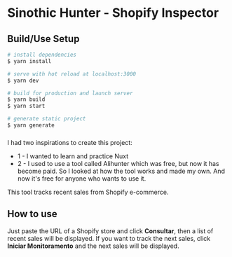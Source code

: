 # Sinothic Hunter - Shopify Inspector

## Build/Use Setup

```bash
# install dependencies
$ yarn install

# serve with hot reload at localhost:3000
$ yarn dev

# build for production and launch server
$ yarn build
$ yarn start

# generate static project
$ yarn generate
```

###

I had two inspirations to create this project:

- 1 - I wanted to learn and practice Nuxt
- 2 - I used to use a tool called Alihunter which was free, but now it has become paid. So I looked at how the tool works and made my own. And now it's free for anyone who wants to use it.

This tool tracks recent sales from Shopify e-commerce.

## How to use

Just paste the URL of a Shopify store and click **Consultar**, then a list of recent sales will be displayed. If you want to track the next sales, click **Iniciar Monitoramento** and the next sales will be displayed.
